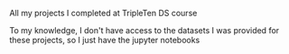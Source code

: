 All my projects I completed at TripleTen DS course

To my knowledge, I don't have access to the datasets I was provided for these projects, so I just have the jupyter notebooks

